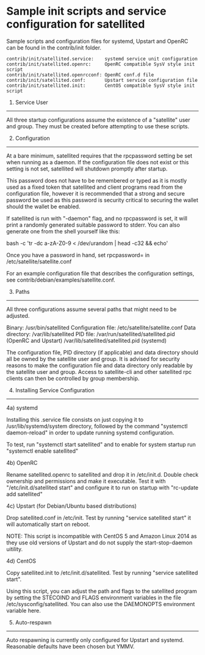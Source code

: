 Sample init scripts and service configuration for satellited
==========================================================

Sample scripts and configuration files for systemd, Upstart and OpenRC
can be found in the contrib/init folder.

    contrib/init/satellited.service:    systemd service unit configuration
    contrib/init/satellited.openrc:     OpenRC compatible SysV style init script
    contrib/init/satellited.openrcconf: OpenRC conf.d file
    contrib/init/satellited.conf:       Upstart service configuration file
    contrib/init/satellited.init:       CentOS compatible SysV style init script

1. Service User
---------------------------------

All three startup configurations assume the existence of a "satellite" user
and group.  They must be created before attempting to use these scripts.

2. Configuration
---------------------------------

At a bare minimum, satellited requires that the rpcpassword setting be set
when running as a daemon.  If the configuration file does not exist or this
setting is not set, satellited will shutdown promptly after startup.

This password does not have to be remembered or typed as it is mostly used
as a fixed token that satellited and client programs read from the configuration
file, however it is recommended that a strong and secure password be used
as this password is security critical to securing the wallet should the
wallet be enabled.

If satellited is run with "-daemon" flag, and no rpcpassword is set, it will
print a randomly generated suitable password to stderr.  You can also
generate one from the shell yourself like this:

bash -c 'tr -dc a-zA-Z0-9 < /dev/urandom | head -c32 && echo'

Once you have a password in hand, set rpcpassword= in /etc/satellite/satellite.conf

For an example configuration file that describes the configuration settings,
see contrib/debian/examples/satellite.conf.

3. Paths
---------------------------------

All three configurations assume several paths that might need to be adjusted.

Binary:              /usr/bin/satellited
Configuration file:  /etc/satellite/satellite.conf
Data directory:      /var/lib/satellited
PID file:            /var/run/satellited/satellited.pid (OpenRC and Upstart)
                     /var/lib/satellited/satellited.pid (systemd)

The configuration file, PID directory (if applicable) and data directory
should all be owned by the satellite user and group.  It is advised for security
reasons to make the configuration file and data directory only readable by the
satellite user and group.  Access to satellite-cli and other satellited rpc clients
can then be controlled by group membership.

4. Installing Service Configuration
-----------------------------------

4a) systemd

Installing this .service file consists on just copying it to
/usr/lib/systemd/system directory, followed by the command
"systemctl daemon-reload" in order to update running systemd configuration.

To test, run "systemctl start satellited" and to enable for system startup run
"systemctl enable satellited"

4b) OpenRC

Rename satellited.openrc to satellited and drop it in /etc/init.d.  Double
check ownership and permissions and make it executable.  Test it with
"/etc/init.d/satellited start" and configure it to run on startup with
"rc-update add satellited"

4c) Upstart (for Debian/Ubuntu based distributions)

Drop satellited.conf in /etc/init.  Test by running "service satellited start"
it will automatically start on reboot.

NOTE: This script is incompatible with CentOS 5 and Amazon Linux 2014 as they
use old versions of Upstart and do not supply the start-stop-daemon uitility.

4d) CentOS

Copy satellited.init to /etc/init.d/satellited. Test by running "service satellited start".

Using this script, you can adjust the path and flags to the satellited program by
setting the STECOIND and FLAGS environment variables in the file
/etc/sysconfig/satellited. You can also use the DAEMONOPTS environment variable here.

5. Auto-respawn
-----------------------------------

Auto respawning is currently only configured for Upstart and systemd.
Reasonable defaults have been chosen but YMMV.
